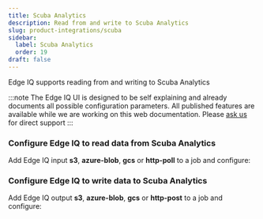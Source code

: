 ```yaml
---
title: Scuba Analytics
description: Read from and write to Scuba Analytics
slug: product-integrations/scuba
sidebar:
  label: Scuba Analytics
  order: 19
draft: false
---
```


Edge IQ supports reading from and writing to Scuba Analytics

:::note
The Edge IQ UI is designed to be self explaining and already documents all possible configuration parameters. All published features are available while we are working on this web documentation.
Please [ask us](https://community.behavure.ai/) for direct support
:::

### Configure Edge IQ to read data from Scuba Analytics

Add Edge IQ input **s3**, **azure-blob**, **gcs** or **http-poll** to a job and configure:

### Configure Edge IQ to write data to Scuba Analytics

Add Edge IQ output **s3**, **azure-blob**, **gcs** or **http-post** to a job and configure:
